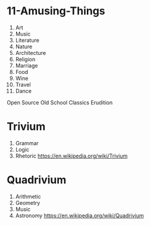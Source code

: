 # 11-Amusing-Things
1. Art
2. Music
3. Literature
4. Nature
5. Architecture
6. Religion
7. Marriage
8. Food
9. Wine
10. Travel
11. Dance

Open Source Old School Classics Erudition

# Trivium
1. Grammar
2. Logic
3. Rhetoric
https://en.wikipedia.org/wiki/Trivium

# Quadrivium
1.  Arithmetic
2.  Geometry
3.  Music
4.  Astronomy
https://en.wikipedia.org/wiki/Quadrivium
